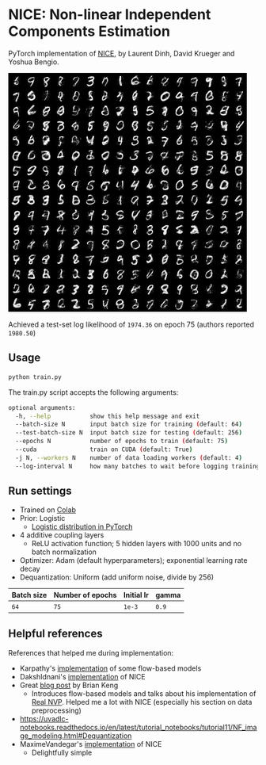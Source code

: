 # NICE: Non-linear Independent Components Estimation

PyTorch implementation of [NICE](https://arxiv.org/abs/1410.8516), by Laurent Dinh, David Krueger and Yoshua Bengio. 

![sample generated by model](./images/sample.png)

Achieved a test-set log likelihood of `1974.36` on epoch 75 (authors reported `1980.50`)

## Usage
```bash
python train.py
```
The train.py script accepts the following arguments:

```bash
optional arguments:
  -h, --help           show this help message and exit
  --batch-size N       input batch size for training (default: 64)
  --test-batch-size N  input batch size for testing (default: 256)
  --epochs N           number of epochs to train (default: 75)
  --cuda               train on CUDA (default: True)
  -j N, --workers N    number of data loading workers (default: 4)
  --log-interval N     how many batches to wait before logging training status (default: 100)
```

## Run settings
- Trained on [Colab](https://colab.google/)
- Prior: Logistic
	- [Logistic distribution in PyTorch](https://pytorch.org/docs/stable/distributions.html#torch.distributions.transformed_distribution.TransformedDistribution)
- 4 additive coupling layers
	- ReLU activation function; 5 hidden layers with 1000 units and no batch normalization
- Optimizer: Adam (default hyperparameters); exponential learning rate decay
- Dequantization: Uniform (add uniform noise, divide by 256)

| Batch size | Number of epochs | Initial lr | gamma | 
| ---------- | ---------------- | ---------- | ----- |
| `64`         | `75`               | `1e-3`       | `0.9`   |


## Helpful references
References that helped me during implementation:
- Karpathy's [implementation](https://github.com/karpathy/pytorch-normalizing-flows) of some flow-based models
- DakshIdnani's [implementation](https://github.com/DakshIdnani/pytorch-nice) of NICE
- Great [blog post](https://bjlkeng.io/posts/normalizing-flows-with-real-nvp/) by Brian Keng
	- Introduces flow-based models and talks about his implementation of [Real NVP](https://arxiv.org/abs/1605.08803). Helped me a lot with NICE (especially his section on data preprocessing)
- https://uvadlc-notebooks.readthedocs.io/en/latest/tutorial_notebooks/tutorial11/NF_image_modeling.html#Dequantization
- MaximeVandegar's [implementation](https://github.com/MaximeVandegar/Papers-in-100-Lines-of-Code/tree/main/NICE_Non_linear_Independent_Components_Estimation) of NICE
	- Delightfully simple
